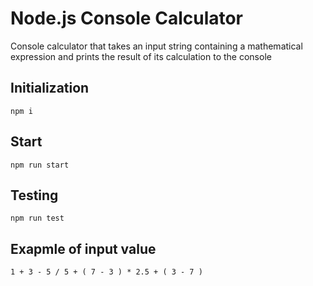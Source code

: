# Node.js Console Calculator 

Console calculator that takes an input string containing a mathematical expression and prints the result of its calculation to the console

## Initialization

``` 
npm i
```
## Start

```
npm run start
```
## Testing

```
npm run test
```

## Exapmle of input value

```
1 + 3 - 5 / 5 + ( 7 - 3 ) * 2.5 + ( 3 - 7 )
```
